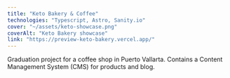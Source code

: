 ```yaml
---
title: "Keto Bakery & Coffee"
technologies: "Typescript, Astro, Sanity.io"
cover: "~/assets/keto-showcase.png"
coverAlt: "Keto Bakery showcase"
link: "https://preview-keto-bakery.vercel.app/"
---
```

Graduation project for a coffee shop in Puerto Vallarta. Contains a Content Management System (CMS) for products and blog.
